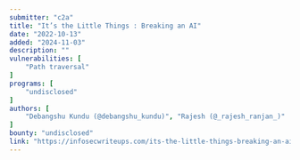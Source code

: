 ```yaml
---
submitter: "c2a"
title: "It’s the Little Things : Breaking an AI"
date: "2022-10-13"
added: "2024-11-03"
description: ""
vulnerabilities: [
    "Path traversal"
]
programs: [
    "undisclosed"
]
authors: [
    "Debangshu Kundu (@debangshu_kundu)", "Rajesh (@_rajesh_ranjan_)"
]
bounty: "undisclosed"
link: "https://infosecwriteups.com/its-the-little-things-breaking-an-ai-40c30ae85f37"
---
```




